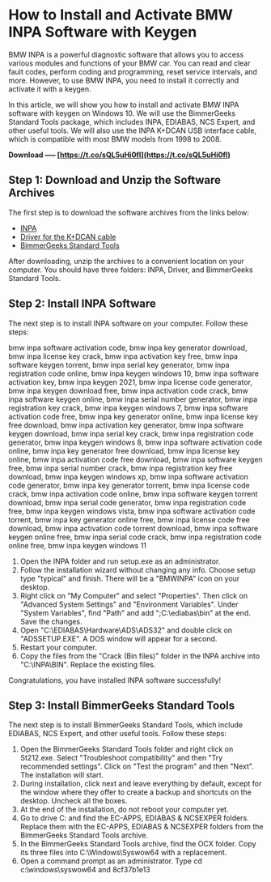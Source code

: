 # How to Install and Activate BMW INPA Software with Keygen
 
BMW INPA is a powerful diagnostic software that allows you to access various modules and functions of your BMW car. You can read and clear fault codes, perform coding and programming, reset service intervals, and more. However, to use BMW INPA, you need to install it correctly and activate it with a keygen.
 
In this article, we will show you how to install and activate BMW INPA software with keygen on Windows 10. We will use the BimmerGeeks Standard Tools package, which includes INPA, EDIABAS, NCS Expert, and other useful tools. We will also use the INPA K+DCAN USB interface cable, which is compatible with most BMW models from 1998 to 2008.
 
**Download ––– [https://t.co/sQL5uHi0fl](https://t.co/sQL5uHi0fl)**


 
## Step 1: Download and Unzip the Software Archives
 
The first step is to download the software archives from the links below:
 
- [INPA](https://mhhauto.com/Thread-BMW-INPA-v5-02-EDIABASv6-47-FULL-ACTIVATION-INSTRUCTION)
- [Driver for the K+DCAN cable](http://blog.obdii365.com/2022/01/30/ast-way-to-install-bmw-inpa-standard-tools-on-windows-10/)
- [BimmerGeeks Standard Tools](http://blog.obdii365.com/2022/01/30/ast-way-to-install-bmw-inpa-standard-tools-on-windows-10/)

After downloading, unzip the archives to a convenient location on your computer. You should have three folders: INPA, Driver, and BimmerGeeks Standard Tools.
 
## Step 2: Install INPA Software
 
The next step is to install INPA software on your computer. Follow these steps:
 
bmw inpa software activation code,  bmw inpa key generator download,  bmw inpa license key crack,  bmw inpa activation key free,  bmw inpa software keygen torrent,  bmw inpa serial key generator,  bmw inpa registration code online,  bmw inpa keygen windows 10,  bmw inpa software activation key,  bmw inpa keygen 2021,  bmw inpa license code generator,  bmw inpa keygen download free,  bmw inpa activation code crack,  bmw inpa software keygen online,  bmw inpa serial number generator,  bmw inpa registration key crack,  bmw inpa keygen windows 7,  bmw inpa software activation code free,  bmw inpa key generator online,  bmw inpa license key free download,  bmw inpa activation key generator,  bmw inpa software keygen download,  bmw inpa serial key crack,  bmw inpa registration code generator,  bmw inpa keygen windows 8,  bmw inpa software activation code online,  bmw inpa key generator free download,  bmw inpa license key online,  bmw inpa activation code free download,  bmw inpa software keygen free,  bmw inpa serial number crack,  bmw inpa registration key free download,  bmw inpa keygen windows xp,  bmw inpa software activation code generator,  bmw inpa key generator torrent,  bmw inpa license code crack,  bmw inpa activation code online,  bmw inpa software keygen torrent download,  bmw inpa serial code generator,  bmw inpa registration code free,  bmw inpa keygen windows vista,  bmw inpa software activation code torrent,  bmw inpa key generator online free,  bmw inpa license code free download,  bmw inpa activation code torrent download,  bmw inpa software keygen online free,  bmw inpa serial code crack,  bmw inpa registration code online free,  bmw inpa keygen windows 11

1. Open the INPA folder and run setup.exe as an administrator.
2. Follow the installation wizard without changing any info. Choose setup type "typical" and finish. There will be a "BMWINPA" icon on your desktop.
3. Right click on "My Computer" and select "Properties". Then click on "Advanced System Settings" and "Environment Variables". Under "System Variables", find "Path" and add ";C:\ediabas\bin" at the end. Save the changes.
4. Open "C:\EDIABAS\Hardware\ADS\ADS32" and double click on "ADSSETUP.EXE". A DOS window will appear for a second.
5. Restart your computer.
6. Copy the files from the "Crack (Bin files)" folder in the INPA archive into "C:\INPA\BIN". Replace the existing files.

Congratulations, you have installed INPA software successfully!
 
## Step 3: Install BimmerGeeks Standard Tools
 
The next step is to install BimmerGeeks Standard Tools, which include EDIABAS, NCS Expert, and other useful tools. Follow these steps:

1. Open the BimmerGeeks Standard Tools folder and right click on St212.exe. Select "Troubleshoot compatibility" and then "Try recommended settings". Click on "Test the program" and then "Next". The installation will start.
2. During installation, click next and leave everything by default, except for the window where they offer to create a backup and shortcuts on the desktop. Uncheck all the boxes.
3. At the end of the installation, do not reboot your computer yet.
4. Go to drive C: and find the EC-APPS, EDIABAS & NCSEXPER folders. Replace them with the EC-APPS, EDIABAS & NCSEXPER folders from the BimmerGeeks Standard Tools archive.
5. In the BimmerGeeks Standard Tools archive, find the OCX folder. Copy its three files into C:\Windows\Syswow64 with a replacement.
6. Open a command prompt as an administrator. Type cd c:\windows\syswow64 and 8cf37b1e13


